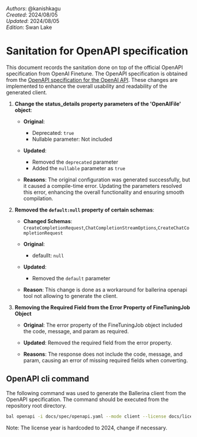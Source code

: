 _Authors_: @kanishkagu  \
_Created_: 2024/08/05 \
_Updated_: 2024/08/05 \
_Edition_: Swan Lake

# Sanitation for OpenAPI specification

This document records the sanitation done on top of the official OpenAPI specification from OpenAI Finetune. The OpenAPI specification is obtained from the [OpenAPI specification for the OpenAI API](https://github.com/openai/openai-openapi/blob/master/openapi.yaml). These changes are implemented to enhance the overall usability and readability of the generated client.

1. **Change the status_details property parameters of the 'OpenAIFile' object**:
   - **Original**:
      - Deprecated: `true`
      - Nullable parameter: Not included

   - **Updated**:
      - Removed the `deprecated` parameter
      - Added the `nullable` parameter as `true`

   - **Reasons**: The original configuration was generated successfully, but it caused a compile-time error. Updating the parameters resolved this error, enhancing the overall functionality and ensuring smooth compilation.


2. **Removed the `default:null` property of certain schemas**:
   - **Changed Schemas**: `CreateCompletionRequest`,`ChatCompletionStreamOptions`,`CreateChatCompletionRequest`

   - **Original**:
      - defaullt: `null`

   - **Updated**:
      - Removed the `default` parameter 

   - **Reason**: This change is done as a workaround for ballerina openapi tool not allowing to generate the client.

3. **Removing the Required Field from the Error Property of FineTuningJob Object**
   - **Original**: The error property of the FineTuningJob object included the code, message, and param as required.

   - **Updated**: Removed the required field from the error property.

   - **Reasons**: The response does not include the code, message, and param, causing an error of missing required fields when converting.

## OpenAPI cli command

The following command was used to generate the Ballerina client from the OpenAPI specification. The command should be executed from the repository root directory.

```bash
bal openapi -i docs/spec/openapi.yaml --mode client --license docs/license.txt -o ballerina --tags 'Fine-tuning','Files','Models'
```
Note: The license year is hardcoded to 2024, change if necessary.
